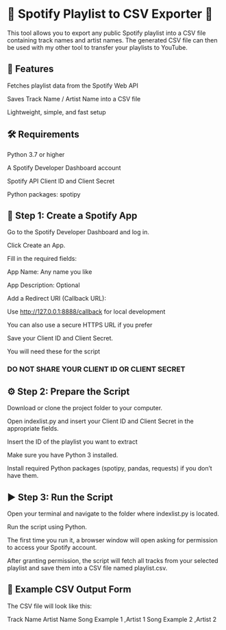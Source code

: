 # 🎵 Spotify Playlist to CSV Exporter 🎵

This tool allows you to export any public Spotify playlist into a CSV file containing track names and artist names.
The generated CSV file can then be used with my other tool to transfer your playlists to YouTube.


## 🚀 Features

Fetches playlist data from the Spotify Web API

Saves Track Name / Artist Name into a CSV file

Lightweight, simple, and fast setup




## 🛠️ Requirements

Python 3.7 or higher

A Spotify Developer Dashboard account

Spotify API Client ID and Client Secret

Python packages: spotipy



## 🔧 Step 1: Create a Spotify App

Go to the Spotify Developer Dashboard
 and log in.

Click Create an App.

Fill in the required fields:

App Name: Any name you like

App Description: Optional

Add a Redirect URI (Callback URL):

Use http://127.0.0.1:8888/callback for local development

You can also use a secure HTTPS URL if you prefer

Save your Client ID and Client Secret.

You will need these for the script

### DO NOT SHARE YOUR CLIENT ID OR CLIENT SECRET



## ⚙️ Step 2: Prepare the Script

Download or clone the project folder to your computer.

Open indexlist.py and insert your Client ID and Client Secret in the appropriate fields.

Insert the ID of the playlist you want to extract

Make sure you have Python 3 installed.

Install required Python packages (spotipy, pandas, requests) if you don’t have them.



## ▶️ Step 3: Run the Script

Open your terminal and navigate to the folder where indexlist.py is located.

Run the script using Python.

The first time you run it, a browser window will open asking for permission to access your Spotify account.

After granting permission, the script will fetch all tracks from your selected playlist and save them into a CSV file named playlist.csv.



## 📂 Example CSV Output Form

The CSV file will look like this:

Track Name	Artist Name
Song Example 1	,Artist 1
Song Example 2	,Artist 2


